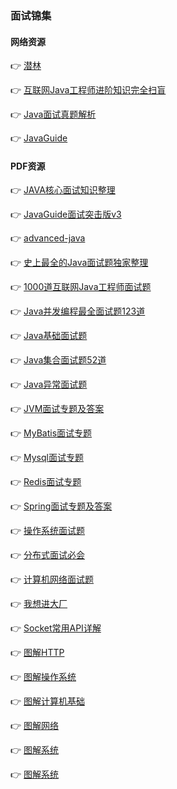 ### 面试锦集


#### 网络资源
👉 [潜林](https://www.cnblogs.com/fyql)


👉 [互联网Java工程师进阶知识完全扫盲](https://doocs.gitee.io/advanced-java/#/)


👉 [Java面试真题解析](https://gitee.com/mydb/interview)


👉 [JavaGuide](https://javaguide.cn/)


#### PDF资源
👉 [JAVA核心面试知识整理](http://pdf.sonin.cn)


👉 [JavaGuide面试突击版v3](http://pdf.sonin.cn?file=JavaGuide面试突击版v3.pdf)


👉 [advanced-java](http://pdf.sonin.cn?file=advanced-java.pdf)


👉 [史上最全的Java面试题独家整理](http://pdf.sonin.cn?file=史上最全的Java面试题独家整理.pdf)


👉 [1000道互联网Java工程师面试题](http://pdf.sonin.cn?file=1000道互联网Java工程师面试题.pdf)


👉 [Java并发编程最全面试题123道](http://pdf.sonin.cn?file=Java并发编程最全面试题123道.pdf)


👉 [Java基础面试题](http://pdf.sonin.cn?file=Java基础面试题.pdf)


👉 [Java集合面试题52道](http://pdf.sonin.cn?file=Java集合面试题52道.pdf)


👉 [Java异常面试题](http://pdf.sonin.cn?file=Java异常面试题.pdf)


👉 [JVM面试专题及答案](http://pdf.sonin.cn?file=JVM面试专题及答案.pdf)


👉 [MyBatis面试专题](http://pdf.sonin.cn?file=MyBatis面试专题.pdf)


👉 [Mysql面试专题](http://pdf.sonin.cn?file=Mysql面试专题.pdf)


👉 [Redis面试专题](http://pdf.sonin.cn?file=Redis面试专题.pdf)


👉 [Spring面试专题及答案](http://pdf.sonin.cn?file=Spring面试专题及答案.pdf)


👉 [操作系统面试题](http://pdf.sonin.cn?file=操作系统面试题.pdf)


👉 [分布式面试必会](http://pdf.sonin.cn?file=分布式面试必会.pdf)


👉 [计算机网络面试题](http://pdf.sonin.cn?file=计算机网络面试题.pdf)


👉 [我想进大厂](http://pdf.sonin.cn?file=我想进大厂.pdf)


👉 [Socket常用API详解](http://pdf.sonin.cn?file=Socket常用API详解.pdf)


👉 [图解HTTP](http://pdf.sonin.cn?file=图解HTTP.pdf)


👉 [图解操作系统](http://pdf.sonin.cn?file=图解操作系统.pdf)


👉 [图解计算机基础](http://pdf.sonin.cn?file=图解计算机基础.pdf)


👉 [图解网络](http://pdf.sonin.cn?file=图解网络.pdf)


👉 [图解系统](http://pdf.sonin.cn?file=图解系统.pdf)


👉 [图解系统](http://pdf.sonin.cn?file=30万字大厂面试真题.pdf)

